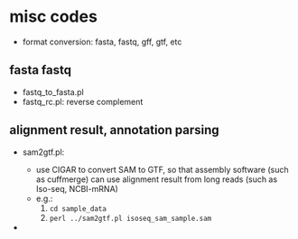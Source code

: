 # misc codes
- format conversion: fasta, fastq, gff, gtf, etc

## fasta fastq
- fastq_to_fasta.pl
- fastq_rc.pl: reverse complement


## alignment result, annotation parsing
- sam2gtf.pl: 
  
  - use CIGAR to convert SAM to GTF, so that assembly software (such as cuffmerge) can use alignment result from long reads (such as Iso-seq, NCBI-mRNA)
  - e.g.: 
    1. `cd sample_data` 
    2. `perl ../sam2gtf.pl isoseq_sam_sample.sam`
-  
